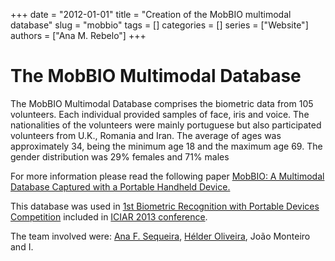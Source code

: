 +++
date = "2012-01-01"
title = "Creation of the MobBIO multimodal database"
slug = "mobbio"
tags = []
categories = []
series = ["Website"]
authors = ["Ana M. Rebelo"]
+++

# The MobBIO Multimodal Database

The MobBIO Multimodal Database comprises the
biometric data from 105 volunteers. Each individual
provided samples of face, iris and voice. The nationalities of the volunteers were mainly portuguese but
also participated volunteers from U.K., Romania and
Iran. The average of ages was approximately 34, being the minimum age 18 and the maximum age 69.
The gender distribution was 29% females and 71%
males

For more information please read the following paper [MobBIO: A Multimodal Database Captured with a
Portable Handheld Device.](https://anarebelo.github.io/data/2014ASequeiraVISAPP.pdf)

This database was used in [1st Biometric Recognition with Portable Devices Competition](https://paginas.fe.up.pt/~mobbio2013/) included in [ICIAR 2013 conference](http://www.aimiconf.org).

The team involved were: [Ana F. Sequeira](https://sites.google.com/site/afilipasequeira/), [Hélder Oliveira](http://vcmi.inesctec.pt/members/helder-oliveira), João Monteiro and I.
